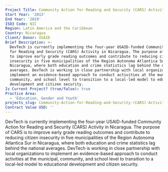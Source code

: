 ```yaml
---
Project Title: Community Action for Reading and Security (CARS) Activity in Nicaragua
Start Year: '2013'
End Year: '2019'
ISO3 Code: NIC
Region: Latin America and the Caribbean
Country: Nicaragua
Client/ Donor: USAID
Brief Description: >-
  DevTech is currently implementing the four-year USAID-funded Community Action
  for Reading and Security (CARS) Activity in Nicaragua. The purpose of CARS is
  to improve early grade reading outcomes and contribute to reducing citizen
  insecurity in five municipalities of the Region Autonoma Atlantica Sur in
  Nicaragua, where both education and crime statistics lag behind the national
  averages. DevTech is working in close partnership with local organizations to
  implement an evidence-based approach to conduct activities at the municipal,
  community, and school level to transition to a local-led model to educational
  development and citizen security.
Is Current Project? (true/false): true
Practice Area:
  - 'Education, Gender and Youth'
projects_slug: Community-Action-for-Reading-and-Security-(CARS)-Activity-in-Nicaragua
Contract Value USD: ''
---
```

DevTech is currently implementing the four-year USAID-funded Community Action for Reading and Security (CARS) Activity in Nicaragua. The purpose of CARS is to improve early grade reading outcomes and contribute to reducing citizen insecurity in five municipalities of the Region Autonoma Atlantica Sur in Nicaragua, where both education and crime statistics lag behind the national averages. DevTech is working in close partnership with local organizations to implement an evidence-based approach to conduct activities at the municipal, community, and school level to transition to a local-led model to educational development and citizen security.